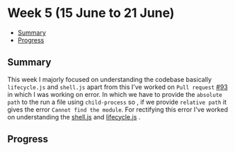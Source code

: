 # Week 5 (15 June to 21 June)


- [Summary](#summary)
- [Progress](#progress)


## Summary

This week I majorly focused on understanding the codebase basically `lifecycle.js` and `shell.js` apart from this I've
worked on `Pull request` [#93](https://github.com/bionode/bionode-watermill/pull/93) in which I was working on error. In which
we have to provide the `absolute path` to the run a file using `child-process` so , if we provide `relative path` it gives the 
error `Cannot find the module`. For rectifying this error I've worked on understanding the [shell.js](https://github.com/evoxtorm/bionode-watermill/blob/master/lib/utils/shell.js) and [lifecycle.js](https://github.com/evoxtorm/bionode-watermill/blob/master/lib/sagas/lifecycle.js) .


## Progress

